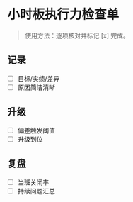 # 小时板执行力检查单

> 使用方法：逐项核对并标记 [x] 完成。

## 记录

- [ ] 目标/实绩/差异
- [ ] 原因简洁清晰

## 升级

- [ ] 偏差触发阈值
- [ ] 升级到位

## 复盘

- [ ] 当班关闭率
- [ ] 持续问题汇总
